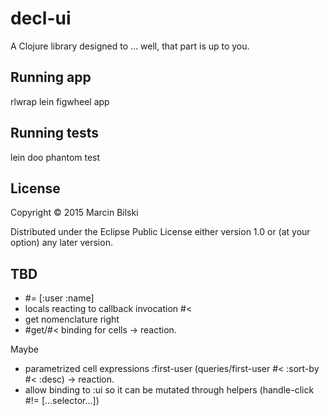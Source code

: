# decl-ui

A Clojure library designed to ... well, that part is up to you.

## Running app

rlwrap lein figwheel app

## Running tests

lein doo phantom test

## License

Copyright © 2015 Marcin Bilski

Distributed under the Eclipse Public License either version 1.0 or (at
your option) any later version.

## TBD

- #= [:user :name]
- locals reacting to callback invocation #<
- get nomenclature right
- #get/#< binding for cells -> reaction.

Maybe
- parametrized cell expressions :first-user (queries/first-user #< :sort-by #< :desc) -> reaction.
- allow binding to :ui so it can be mutated through helpers (handle-click #!= [...selector...])